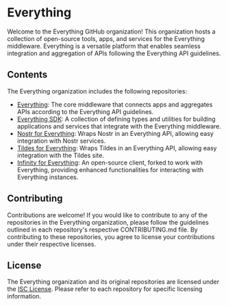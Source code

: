 # Everything

Welcome to the Everything GitHub organization! This organization hosts a collection of open-source tools, apps, and services for the Everything middleware. Everything is a versatile platform that enables seamless integration and aggregation of APIs following the Everything API guidelines.

## Contents

The Everything organization includes the following repositories:

- [Everything](https://github.com/everything-gripe/everything): The core middleware that connects apps and aggregates APIs according to the Everything API guidelines.
- [Everything SDK](https://github.com/everything-gripe/everything-sdk): A collection of defining types and utilities for building applications and services that integrate with the Everything middleware.
- [Nostr for Everything](https://github.com/everything-gripe/nostr-for-everything): Wraps Nostr in an Everything API, allowing easy integration with Nostr services.
- [Tildes for Everything](https://github.com/everything-gripe/tildes-for-everything): Wraps Tildes in an Everything API, allowing easy integration with the Tildes site.
- [Infinity for Everything](https://github.com/everything-gripe/Infinity-for-Everything): An open-source client, forked to work with Everything, providing enhanced functionalities for interacting with Everything instances.

## Contributing

Contributions are welcome! If you would like to contribute to any of the repositories in the Everything organization, please follow the guidelines outlined in each repository's respective CONTRIBUTING.md file. By contributing to these repositories, you agree to license your contributions under their respective licenses.

## License

The Everything organization and its original repositories are licensed under the [ISC License](https://github.com/everything-gripe/everything.gripe/blob/main/LICENSE). Please refer to each repository for specific licensing information.
